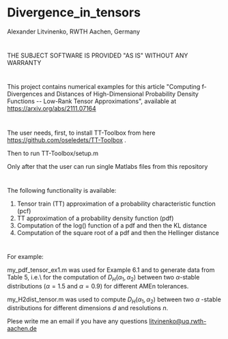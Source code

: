 # Divergence_in_tensors
Alexander Litvinenko, RWTH Aachen, Germany
#
THE SUBJECT SOFTWARE IS PROVIDED "AS IS" WITHOUT ANY WARRANTY
#
This project contains numerical examples for this article "Computing f-Divergences and Distances of High-Dimensional Probability Density Functions -- Low-Rank Tensor Approximations", available at https://arxiv.org/abs/2111.07164
#
The user needs, first, to install TT-Toolbox from here https://github.com/oseledets/TT-Toolbox .

Then to run TT-Toolbox/setup.m

Only after that the user can run single Matlabs files from this repository
#
The following functionality is available:
1. Tensor train (TT) approximation of a probability characteristic function (pcf)
2. TT approximation of a probability density function (pdf)
3. Computation of the log() function of a pdf and then the KL distance
4. Computation of the square root of a pdf and then the Hellinger distance
#

For example:

my_pdf_tensor_ex1.m was used for Example 6.1 and to generate data from Table 5, i.e.\\
for the computation of $D_{H}(\alpha_1,\alpha_2)$ between two $\alpha$-stable distributions ($\alpha=1.5$ and $\alpha=0.9$) for different AMEn tolerances. 

my_H2dist_tensor.m was used to compute $D_{H}(\alpha_1,\alpha_2)$ between two $\alpha$ -stable distributions for different dimensions $d$ and resolutions $n$.

Plese write me an email if you have any questions litvinenko@uq.rwth-aachen.de

